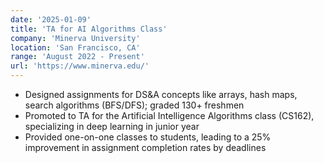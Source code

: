 ```yaml
---
date: '2025-01-09'
title: 'TA for AI Algorithms Class'
company: 'Minerva University'
location: 'San Francisco, CA'
range: 'August 2022 - Present'
url: 'https://www.minerva.edu/'
---
```


- Designed assignments for DS&A concepts like arrays, hash maps, search algorithms (BFS/DFS); graded 130+ freshmen
- Promoted to TA for the Artificial Intelligence Algorithms class (CS162), specializing in deep learning in junior year
- Provided one-on-one classes to students, leading to a 25% improvement in assignment completion rates by deadlines
